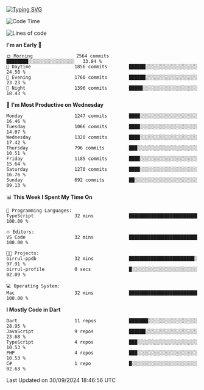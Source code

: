 
<a href="https://git.io/typing-svg"><img src="https://readme-typing-svg.demolab.com?font=Source+Code+Pro&pause=1000&random=false&width=435&lines=Hey+%F0%9F%A5%B6+iam+Yaskraz" alt="Typing SVG" /></a>
<!--START_SECTION:waka-->
![Code Time](http://img.shields.io/badge/Code%20Time-608%20hrs%2010%20mins-blue)

![Lines of code](https://img.shields.io/badge/From%20Hello%20World%20I%27ve%20Written-4.6%20million%20lines%20of%20code-blue)

**I'm an Early 🐤** 

```text
🌞 Morning                2564 commits        ████████░░░░░░░░░░░░░░░░░   33.84 % 
🌆 Daytime                1856 commits        ██████░░░░░░░░░░░░░░░░░░░   24.50 % 
🌃 Evening                1760 commits        ██████░░░░░░░░░░░░░░░░░░░   23.23 % 
🌙 Night                  1396 commits        █████░░░░░░░░░░░░░░░░░░░░   18.43 % 
```
📅 **I'm Most Productive on Wednesday** 

```text
Monday                   1247 commits        ████░░░░░░░░░░░░░░░░░░░░░   16.46 % 
Tuesday                  1066 commits        ████░░░░░░░░░░░░░░░░░░░░░   14.07 % 
Wednesday                1320 commits        ████░░░░░░░░░░░░░░░░░░░░░   17.42 % 
Thursday                 796 commits         ███░░░░░░░░░░░░░░░░░░░░░░   10.51 % 
Friday                   1185 commits        ████░░░░░░░░░░░░░░░░░░░░░   15.64 % 
Saturday                 1270 commits        ████░░░░░░░░░░░░░░░░░░░░░   16.76 % 
Sunday                   692 commits         ██░░░░░░░░░░░░░░░░░░░░░░░   09.13 % 
```


📊 **This Week I Spent My Time On** 

```text
💬 Programming Languages: 
TypeScript               32 mins             █████████████████████████   100.00 % 

🔥 Editors: 
VS Code                  32 mins             █████████████████████████   100.00 % 

🐱‍💻 Projects: 
birrul-ppdb              32 mins             ████████████████████████░   97.91 % 
birrul-profile           0 secs              █░░░░░░░░░░░░░░░░░░░░░░░░   02.09 % 

💻 Operating System: 
Mac                      32 mins             █████████████████████████   100.00 % 
```

**I Mostly Code in Dart** 

```text
Dart                     11 repos            ███████░░░░░░░░░░░░░░░░░░   28.95 % 
JavaScript               9 repos             ██████░░░░░░░░░░░░░░░░░░░   23.68 % 
TypeScript               4 repos             ███░░░░░░░░░░░░░░░░░░░░░░   10.53 % 
PHP                      4 repos             ███░░░░░░░░░░░░░░░░░░░░░░   10.53 % 
C#                       1 repo              █░░░░░░░░░░░░░░░░░░░░░░░░   02.63 % 
```




 Last Updated on 30/09/2024 18:46:56 UTC
<!--END_SECTION:waka-->

